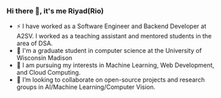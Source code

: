 ### Hi there 👋, it's me Riyad(Rio)

<!--
**RiyadHassen/RiyadHassen** is a ✨ _special_ ✨ repository because its `README.md` (this file) appears on your GitHub profile.

Here are some ideas to get you started:




- 🤔 I’m looking for help with ...
- 💬 Ask me about ...
- 📫 How to reach me: ...
- 😄 Pronouns: ...
-  Fun fact: ...
My goal is to continuously enhance my skills and knowledge in these areas to drive innovation and create solutions that solve real-world problems
-->
- ⚡ I have worked as a Software Engineer and Backend Developer at A2SV. I worked as a teaching assistant and mentored students in the area of DSA.  
- 🔭 I'm a graduate student in computer science at the University of Wisconsin  Madison 
- 🌱 I am pursuing my interests in Machine Learning, Web Development, and Cloud Computing.
- 👯 I’m looking to collaborate on open-source projects and research groups in AI/Machine Learning/Computer Vision.

